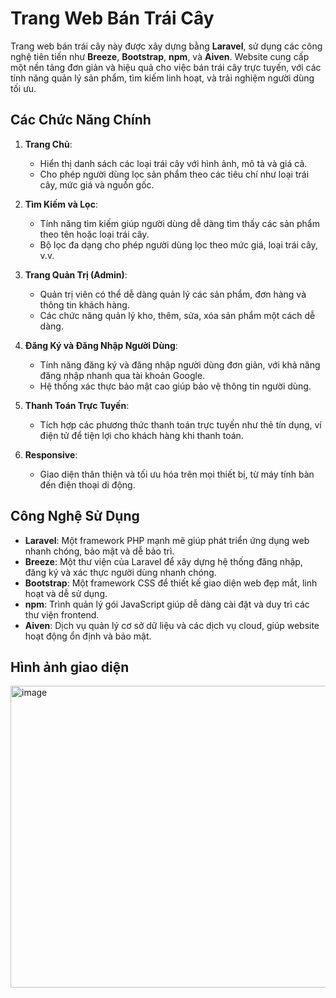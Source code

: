 # Trang Web Bán Trái Cây

Trang web bán trái cây này được xây dựng bằng **Laravel**, sử dụng các công nghệ tiên tiến như **Breeze**, **Bootstrap**, **npm**, và **Aiven**. Website cung cấp một nền tảng đơn giản và hiệu quả cho việc bán trái cây trực tuyến, với các tính năng quản lý sản phẩm, tìm kiếm linh hoạt, và trải nghiệm người dùng tối ưu.

## Các Chức Năng Chính

1. **Trang Chủ**:
   - Hiển thị danh sách các loại trái cây với hình ảnh, mô tả và giá cả.
   - Cho phép người dùng lọc sản phẩm theo các tiêu chí như loại trái cây, mức giá và nguồn gốc.

2. **Tìm Kiếm và Lọc**:
   - Tính năng tìm kiếm giúp người dùng dễ dàng tìm thấy các sản phẩm theo tên hoặc loại trái cây.
   - Bộ lọc đa dạng cho phép người dùng lọc theo mức giá, loại trái cây, v.v.

3. **Trang Quản Trị (Admin)**:
   - Quản trị viên có thể dễ dàng quản lý các sản phẩm, đơn hàng và thông tin khách hàng.
   - Các chức năng quản lý kho, thêm, sửa, xóa sản phẩm một cách dễ dàng.

4. **Đăng Ký và Đăng Nhập Người Dùng**:
   - Tính năng đăng ký và đăng nhập người dùng đơn giản, với khả năng đăng nhập nhanh qua tài khoản Google.
   - Hệ thống xác thực bảo mật cao giúp bảo vệ thông tin người dùng.

5. **Thanh Toán Trực Tuyến**:
   - Tích hợp các phương thức thanh toán trực tuyến như thẻ tín dụng, ví điện tử để tiện lợi cho khách hàng khi thanh toán.

6. **Responsive**:
   - Giao diện thân thiện và tối ưu hóa trên mọi thiết bị, từ máy tính bàn đến điện thoại di động.

## Công Nghệ Sử Dụng

- **Laravel**: Một framework PHP mạnh mẽ giúp phát triển ứng dụng web nhanh chóng, bảo mật và dễ bảo trì.
- **Breeze**: Một thư viện của Laravel để xây dựng hệ thống đăng nhập, đăng ký và xác thực người dùng nhanh chóng.
- **Bootstrap**: Một framework CSS để thiết kế giao diện web đẹp mắt, linh hoạt và dễ sử dụng.
- **npm**: Trình quản lý gói JavaScript giúp dễ dàng cài đặt và duy trì các thư viện frontend.
- **Aiven**: Dịch vụ quản lý cơ sở dữ liệu và các dịch vụ cloud, giúp website hoạt động ổn định và bảo mật.

## Hình ảnh giao diện
<img width="975" height="483" alt="image" src="https://github.com/user-attachments/assets/4e451ab8-2f14-48f9-b43a-57204addcf8f" />
